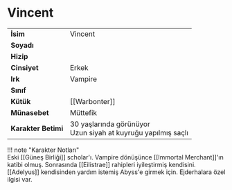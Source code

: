 # Vincent   
|  |  |  
|---|---|  
| **İsim** | Vincent |  
| **Soyadı** |  |  
| **Hizip** |  |  
| **Cinsiyet** | Erkek |  
| **Irk** | Vampire |  
| **Sınıf** |  |  
| **Kütük** | [[Warbonter]] |  
| **Münasebet** | Müttefik |  
| **Karakter Betimi** | 30 yaşlarında görünüyor<br>Uzun siyah at kuyruğu yapılmış saçlı |  
  
  
!!! note "Karakter Notları"  
	Eski [[Güneş Birliği]] scholar'ı. Vampire dönüşünce [[Immortal Merchant]]'ın katibi olmuş. Sonrasında [[Eilistrae]] rahipleri iyileştirmiş kendisini. [[Adelyus]] kendisinden yardım istemiş Abyss'e girmek için. Ejderhalara özel ilgisi var.  
  
  
